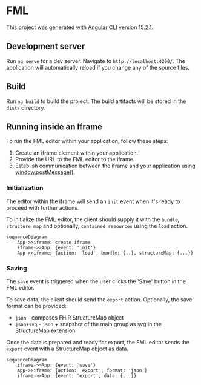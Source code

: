 # FML

This project was generated with [Angular CLI](https://github.com/angular/angular-cli) version 15.2.1.

## Development server

Run `ng serve` for a dev server. Navigate to `http://localhost:4200/`. The application will automatically reload if you change any of the source files.

## Build

Run `ng build` to build the project. The build artifacts will be stored in the `dist/` directory.


## Running inside an Iframe

To run the FML editor within your application, follow these steps:

1. Create an iframe element within your application.
2. Provide the URL to the FML editor to the iframe.
3. Establish communication between the iframe and your application using [window.postMessage()](https://developer.mozilla.org/en-US/docs/Web/API/Window/postMessage).

### Initialization

The editor within the iframe will send an `init` event when it's ready to proceed with further actions.

To initialize the FML editor, the client should supply it with the `bundle`, `structure map` and optionally, `contained resources` using the `load` action.

```mermaid
sequenceDiagram
    App->>iframe: create iframe
    iframe->>App: {event: 'init'}
    App->>iframe: {action: 'load', bundle: {..}, structureMap: {...}}
```

### Saving
The `save` event is triggered when the user clicks the 'Save' button in the FML editor.

To save data, the client should send the `export` action.
Optionally, the save format can be provided:
* `json` - composes FHIR StructureMap object
* `json+svg` - `json` + snapshot of the main group as svg in the StructureMap extension

Once the data is prepared and ready for export, the FML editor sends the `export` event with a StructureMap object as data.

```mermaid
sequenceDiagram
    iframe->>App: {event: 'save'}
    App->>iframe: {action: 'export', format: 'json'}
    iframe->>App: {event: 'export', data: {...}}
```
